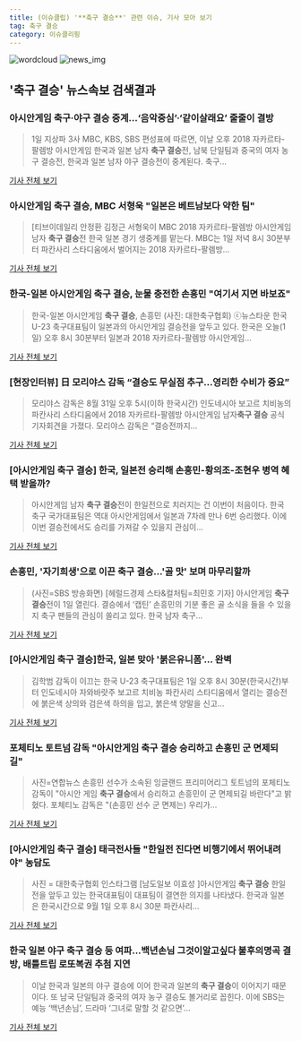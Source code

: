 ```yaml
---
title: (이슈클립) '**축구 결승**' 관련 이슈, 기사 모아 보기
tag: 축구 결승
category: 이슈클리핑
---
```

![wordcloud](https://s3.ap-northeast-2.amazonaws.com/lyrics101-wordcloud/2018-09-01-1535789603.png)
![news_img](https://user-images.githubusercontent.com/42597476/44507050-1206f400-a6e4-11e8-8d98-7ffbfebb353f.png)
## **'**축구 결승**'** 뉴스속보 검색결과
### 아시안게임 축구·야구 결승 중계…‘음악중심’·‘같이살래요’ 줄줄이 결방

>1일 지상파 3사 MBC, KBS, SBS 편성표에 따르면, 이날 오후 2018 자카르타-팔렘방 아시안게임 한국과 일본 남자 **축구 결승**전, 남북 단일팀과 중국의 여자 농구 결승전, 한국과 일본 남자 야구 결승전이 중계된다. 축구...

<a href="http://view.asiae.co.kr/news/view.htm?idxno=2018090111202687736" target="_blank">기사 전체 보기</a>

### 아시안게임 **축구 결승**, MBC 서형욱 "일본은 베트남보다 약한 팀"

>[티브이데일리 안정환 김정근 서형욱이 MBC 2018 자카르타-팔렘방 아시안게임 남자 **축구 결승**전 한국 일본 경기 생중계를 맡는다. MBC는 1일 저녁 8시 30분부터 파칸사리 스타디움에서 벌어지는 2018 자카르타-팔렘방...

<a href="http://tvdaily.asiae.co.kr/read.php3?aid=15357802391390942002" target="_blank">기사 전체 보기</a>

### 한국-일본 아시안게임 **축구 결승**, 눈물 충전한 손흥민 "여기서 지면 바보죠"

>한국-일본 아시안게임 **축구 결승**, 손흥민 (사진: 대한축구협회) ⓒ뉴스타운 한국 U-23 축구대표팀이 일본과의 아시안게임 결승전을 앞두고 있다. 한국은 오늘(1일) 오후 8시 30분부터 일본과 2018 자카르타-팔렘방 아시안게임...

<a href="http://www.newstown.co.kr/news/articleView.html?idxno=338812" target="_blank">기사 전체 보기</a>

### [현장인터뷰] 日 모리야스 감독 “결승도 무실점 추구…영리한 수비가 중요”

>모리야스 감독은 8월 31일 오후 5시(이하 한국시간) 인도네시아 보고르 치비농의 파칸사리 스타디움에서 2018 자카르타-팔렘방 아시안게임 남자**축구 결승** 공식 기자회견을 가졌다. 모리야스 감독은 “결승전까지...

<a href="http://sports.mk.co.kr/view.php?year=2018&no=550557" target="_blank">기사 전체 보기</a>

### [아시안게임 **축구 결승**] 한국, 일본전 승리해 손흥민-황의조-조현우 병역 혜택 받을까?

>아시안게임 남자 **축구 결승**전이 한일전으로 치러지는 건 이번이 처음이다. 한국 축구 국가대표팀은 역대 아시안게임에서 일본과 7차례 만나 6번 승리했다. 이에 이번 결승전에서도 승리를 가져갈 수 있을지 관심이...

<a href="http://www.anewsa.com/detail.php?number=1364799&thread=06r02" target="_blank">기사 전체 보기</a>

### 손흥민, '자기희생'으로 이끈 **축구 결승**…'골 맛' 보며 마무리할까

>(사진=SBS 방송화면) [헤럴드경제 스타&컬처팀=최민호 기자] 아시안게임 **축구 결승**전이 1일 열린다. 결승에서 ‘캡틴’ 손흥민의 기분 좋은 골 소식을 들을 수 있을지 축구 팬들의 관심이 쏠리고 있다. 한국 남자 축구...

<a href="http://biz.heraldcorp.com/culture/view.php?ud=201809011601093014319_1" target="_blank">기사 전체 보기</a>

### [아시안게임 **축구 결승**]한국, 일본 맞아 '붉은유니폼'… 완벽

>김학범 감독이 이끄는 한국 U-23 축구대표팀은 1일 오후 8시 30분(한국시간)부터 인도네시아 자와바랏주 보고르 치비농 파칸사리 스타디움에서 열리는 결승전에 붉은색 상의와 검은색 하의을 입고, 붉은색 양말을 신고...

<a href="http://www.kyeongin.com/main/view.php?key=20180901010000068" target="_blank">기사 전체 보기</a>

### 포체티노 토트넘 감독 "아시안게임 **축구 결승** 승리하고 손흥민 군 면제되길"

>사진=연합뉴스 손흥민 선수가 소속된 잉글랜드 프리미어리그 토트넘의 포체티노 감독이 "아시안 게임 **축구 결승**에서 승리하고 손흥민이 군 면제되길 바란다"고 밝혔다. 포체티노 감독은 "(손흥민 선수 군 면제는) 우리가...

<a href="http://news.hankyung.com/article/2018090104727" target="_blank">기사 전체 보기</a>

### [아시안게임 **축구 결승**] 태극전사들 "한일전 진다면 비행기에서 뛰어내려야" 농담도

>사진 = 대한축구협회 인스타그램 [남도일보 이효성 ]아시안게임 **축구 결승** 한일전을 앞두고 있는 한국대표팀이 대표팀이 결연한 의지를 나타냈다. 한국과 일본은 한국시간으로 9월 1일 오후 8시 30분 파칸사리...

<a href="http://www.namdonews.com/news/articleView.html?idxno=488446" target="_blank">기사 전체 보기</a>

### 한국 일본 야구 **축구 결승** 등 여파...백년손님 그것이알고싶다 불후의명곡 결방, 배틀트립 로또복권 추첨 지연

>이날 한국과 일본의 야구 결승에 이어 한국과 일본의 **축구 결승**이 이어지기 때문이다. 또 남국 단일팀과 중국의 여자 농구 결승도 볼거리로 꼽힌다. 이에 SBS는 예능 ‘백년손님’, 드라마 ‘그녀로 말할 것 같으면’...

<a href="http://www.kookje.co.kr/news2011/asp/newsbody.asp?code=0500&key=20180901.99099000058" target="_blank">기사 전체 보기</a>


